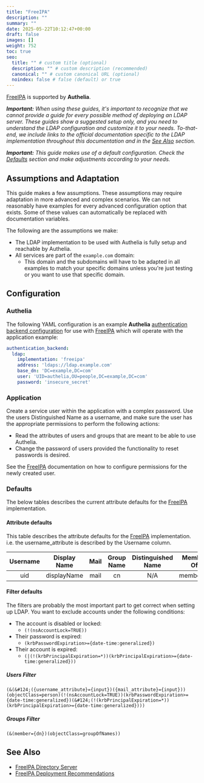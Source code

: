```yaml
---
title: "FreeIPA"
description: ""
summary: ""
date: 2025-05-22T10:12:47+00:00
draft: false
images: []
weight: 752
toc: true
seo:
  title: "" # custom title (optional)
  description: "" # custom description (recommended)
  canonical: "" # custom canonical URL (optional)
  noindex: false # false (default) or true
---
```


[FreeIPA] is supported by __Authelia__.

*__Important:__ When using these guides, it's important to recognize that we cannot provide a guide for every possible
method of deploying an LDAP server. These guides show a suggested setup only, and you need to understand the LDAP
configuration and customize it to your needs. To-that-end, we include links to the official documentation specific to
the LDAP implementation throughout this documentation and in the [See Also](#see-also) section.*

*__Important:__ This guide makes use of a default configuration. Check the [Defaults](#defaults) section
and make adjustments according to your needs.*

## Assumptions and Adaptation

This guide makes a few assumptions. These assumptions may require adaptation in more advanced and complex scenarios. We
can not reasonably have examples for every advanced configuration option that exists. Some of these values can
automatically be replaced with documentation variables.

The following are the assumptions we make:

- The LDAP implementation to be used with Authelia is fully setup and reachable by Authelia.
- All services are part of the `example.com` domain:
  - This domain and the subdomains will have to be adapted in all examples to match your specific domains unless you're
    just testing or you want to use that specific domain.

## Configuration

### Authelia

The following YAML configuration is an example __Authelia__ [authentication backend configuration] for use with [FreeIPA] which will operate with the application example:

```yaml {title="configuration.yml"}
authentication_backend:
  ldap:
    implementation: 'freeipa'
    address: 'ldaps://ldap.example.com'
    base_dn: 'DC=example,DC=com'
    user: 'UID=authelia,OU=people,DC=example,DC=com'
    password: 'insecure_secret'
```

### Application

Create a service user within the application with a complex password. Use the users Distinguished Name as a username,
and make sure the user has the appropriate permissions to perform the following actions:

- Read the attributes of users and groups that are meant to be able to use Authelia.
- Change the password of users provided the functionality to reset passwords is desired.

See the [FreeIPA] documentation on how to configure permissions for the newly created user.

### Defaults

The below tables describes the current attribute defaults for the [FreeIPA] implementation.

#### Attribute defaults

This table describes the attribute defaults for the [FreeIPA] implementation. i.e. the username_attribute is described
by the Username column.

|    Username    | Display Name | Mail | Group Name | Distinguished Name | Member Of |
|:--------------:|:------------:|:----:|:----------:|:------------------:|:---------:|
|      uid       | displayName  | mail |     cn     |        N/A         | memberOf  |


#### Filter defaults

The filters are probably the most important part to get correct when setting up LDAP. You want to exclude accounts under
the following conditions:

- The account is disabled or locked:
  - `(!(nsAccountLock=TRUE))`
- Their password is expired:
  - `(krbPasswordExpiration>={date-time:generalized})`
- Their account is expired:
  - `(|(!(krbPrincipalExpiration=*))(krbPrincipalExpiration>={date-time:generalized}))`

##### Users Filter

```text
(&(&#124;({username_attribute}={input})({mail_attribute}={input}))(objectClass=person)(!(nsAccountLock=TRUE))(krbPasswordExpiration>={date-time:generalized})(&#124;(!(krbPrincipalExpiration=*))(krbPrincipalExpiration>={date-time:generalized})))
```

##### Groups Filter

```text
(&(member={dn})(objectClass=groupOfNames))
```

## See Also

- [FreeIPA Directory Server](https://www.freeipa.org/page/Directory_Server)
- [FreeIPA Deployment Recommendations](https://www.freeipa.org/page/Deployment_Recommendations)

[Authelia]: https://www.authelia.com
[FreeIPA]: https://www.freeipa.org/
[authentication backend configuration]: ../../../configuration/first-factor/ldap.md
